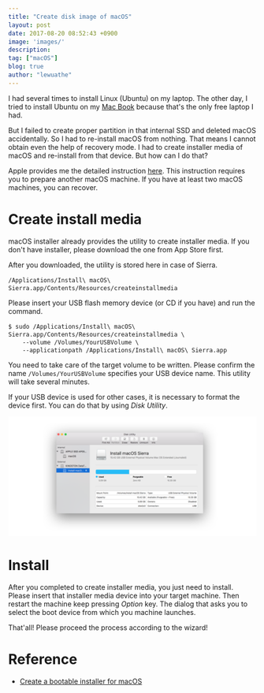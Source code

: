 ```yaml
---
title: "Create disk image of macOS"
layout: post
date: 2017-08-20 08:52:43 +0900
image: 'images/'
description:
tag: ["macOS"]
blog: true
author: "lewuathe"
---
```


I had several times to install Linux (Ubuntu) on my laptop. The other day, I tried to install Ubuntu on my [Mac Book](https://www.apple.com/macbook/) because that's the only free laptop I had.

But I failed to create proper partition in that internal SSD and deleted macOS accidentally. So I had to re-install macOS from nothing. That means I cannot obtain even the help of recovery mode. I had to create installer media of macOS and re-install from that device. But how can I do that?

Apple provides me the detailed instruction [here](https://support.apple.com/en-us/HT201372). This instruction requires you to prepare another macOS machine. If you have at least two macOS machines, you can recover.

# Create install media

macOS installer already provides the utility to create installer media. If you don't have installer, please download the one from App Store first.

After you downloaded, the utility is stored here in case of Sierra.

```
/Applications/Install\ macOS\ Sierra.app/Contents/Resources/createinstallmedia
```

Please insert your USB flash memory device (or CD if you have) and run the command.

```
$ sudo /Applications/Install\ macOS\ Sierra.app/Contents/Resources/createinstallmedia \
    --volume /Volumes/YourUSBVolume \
    --applicationpath /Applications/Install\ macOS\ Sierra.app
```

You need to take care of the target volume to be written. Please confirm the name `/Volumes/YourUSBVolume` specifies your USB device name.
This utility will take several minutes.

If your USB device is used for other cases, it is necessary to format the device first. You can do that by using *Disk Utility*.

![Disk util](images/posts/2017-08-20-create-disk-image-of-macos/disk_util.png)

# Install

After you completed to create installer media, you just need to install. Please insert that installer media device into your target machine. Then restart the machine keep pressing *Option* key. The dialog that asks you to select the boot device from which you machine launches.

That'all! Please proceed the process according to the wizard!


# Reference

* [Create a bootable installer for macOS](https://support.apple.com/en-us/HT201372)
